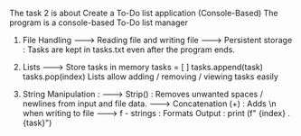The task 2 is about Create a To-Do list application (Console-Based)
The program is a console-based To-Do list manager

1. File Handling ---> Reading file and writing file
                          ---> Persistent storage : Tasks are kept in tasks.txt even after the program ends.

2. Lists ---> Store tasks in memory 
    tasks = [ ]
    tasks.append(task)
    tasks.pop(index)
    Lists allow adding / removing / viewing tasks easily

3. String Manipulation :
    ---> Strip() : Removes unwanted spaces / newlines from input and file data.
    ---> Concatenation (+) : Adds \n when writing to file
    ---> f - strings : Formats Output :
    print (f" {index} . {task}")

